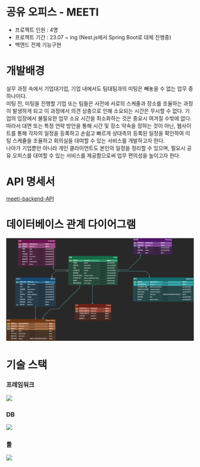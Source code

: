 # 공유 오피스 - MEETI

- 프로젝트 인원 : 4명
- 프로젝트 기간 : 23.07 ~ ing (Nest.js에서 Spring Boot로 대체 진행중)
- 백엔드 전체 기능구현

  
# 개발배경   
실무 과정 속에서 기업대기업, 기업 내에서도 팀대팀과의 미팅은 빼놓을 수 없는 업무 중 하나이다.<br/>
미팅 전, 미팅을 진행할 기업 또는 팀들은 사전에 서로의 스케줄과 장소를 조율하는 과정이 발생하게 되고 이 과정에서 의견 상충으로 인해 소요되는 시간은 무시할 수 없다. 기업의 입장에서 불필요한 업무 소요 시간을 최소화하는 것은 중요시 여겨질 수밖에 없다.<br/>
따라서 대면 또는 특정 연락 방안을 통해 시간 및 장소 약속을 정하는 것이 아닌, 웹사이트를 통해 각자의 일정을 등록하고 손쉽고 빠르게 상대측의 등록된 일정을 확인하여 미팅 스케쥴을 조율하고 회의실을 대여할 수 있는 서비스를 개발하고자 한다.<br/>
나아가 기업뿐만 아니라 개인 클라이언트도 본인의 일정을 정리할 수 있으며, 필요시 공유 오피스를 대여할 수 있는 서비스를 제공함으로써 업무 편의성을 높이고자 한다.

# API 명세서

[meeti-backend-API](https://www.notion.so/b175af3369584d1fb6c3d9b19c52b664?v=ffcc57939ee242f6beb365a54146fc2d&pvs=4)
 
# 데이터베이스 관계 다이어그램

![meeti.png](src%2Fmain%2Fresources%2Fstatic%2Fmeeti.png)


# 기술 스택
  
### 프레임워크

  <img src="https://img.shields.io/badge/Spring Boot-6DB33F?style=for-the-badge&logo=Spring Boot&logoColor=white"/>

  
### DB

  <img src="https://img.shields.io/badge/MySQL-4479A1?style=for-the-badge&logo=MySQL&logoColor=white"/>

### 툴

  <img src="https://img.shields.io/badge/Intellij IDEA-000000?style=for-the-badge&logo=Intellij IDEA&logoColor=white"/>



